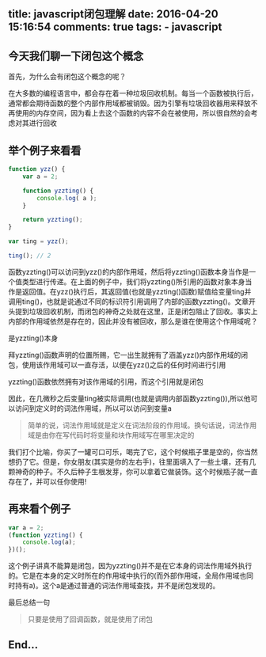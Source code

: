 title: javascript闭包理解
date: 2016-04-20 15:16:54
comments: true
tags:
    - javascript
---
## 今天我们聊一下闭包这个概念

首先，为什么会有闭包这个概念的呢？

在大多数的编程语言中，都会存在着一种垃圾回收机制。每当一个函数被执行后，通常都会期待函数的整个内部作用域都被销毁。因为引擎有垃圾回收器用来释放不再使用的内存空间，因为看上去这个函数的内容不会在被使用，所以很自然的会考虑对其进行回收

<!-- more -->

## 举个例子来看看

```js
function yzz() {
    var a = 2;

    function yzzting() {
        console.log( a );
    }

    return yzzting();
}

var ting = yzz();

ting(); // 2
```



函数yzzting()可以访问到yzz()的内部作用域，然后将yzzting()函数本身当作是一个值类型进行传递。在上面的例子中，我们将yzzting()所引用的函数对象本身当作是返回值。在yzz()执行后，其返回值(也就是yzzting()函数)赋值给变量ting并调用ting()，也就是说通过不同的标识符引用调用了内部的函数yzzting()。文章开头提到垃圾回收机制，而闭包的神奇之处就在这里，正是闭包阻止了回收。事实上内部的作用域依然是存在的，因此并没有被回收，那么是谁在使用这个作用域呢？

是yzzting()本身

拜yzzting()函数声明的位置所赐，它一出生就拥有了涵盖yzz()内部作用域的闭包，使用该作用域可以一直存活，以便在yzz()之后的任何时间进行引用

yzzting()函数依然拥有对该作用域的引用，而这个引用就是闭包

因此，在几微秒之后变量ting被实际调用(也就是调用内部函数yzzting()),所以他可以访问到定义时的词法作用域，所以可以访问到变量a

> 简单的说，词法作用域就是定义在词法阶段的作用域。换句话说，词法作用域是由你在写代码时将变量和块作用域写在哪里决定的

我们打个比喻，你买了一罐可口可乐，喝完了它，这个时候瓶子里是空的，你当然想扔了它。但是，你女朋友(其实是你的左右手)，往里面填入了一些土壤，还有几颗神奇的种子。不久后种子生根发芽，你可以拿着它做装饰。这个时候瓶子就一直存在了，并可以任你使用!

## 再来看个例子

```js
var a = 2;
(function yzzting() {
    console.log(a);
})();
```
这个例子讲真不能算是闭包，因为yzzting()并不是在它本身的词法作用域外执行的。它是在本身的定义时所在的作用域中执行的(而外部作用域，全局作用域也同时持有a)。这个a是通过普通的词法作用域查找，并不是闭包发现的。

最后总结一句

> 只要是使用了回调函数，就是使用了闭包

## End...

